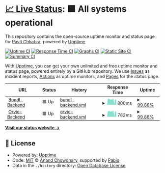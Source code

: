 # [📈 Live Status](https://theSoberSobber.github.io/bundl-healthcheck): <!--live status--> **🟩 All systems operational**

This repository contains the open-source uptime monitor and status page for [Pavit Chhabra](theSoberSobber.github.io/theSoberSobber), powered by [Upptime](https://github.com/upptime/upptime).

[![Uptime CI](https://github.com/theSoberSobber/bundl-healthcheck/workflows/Uptime%20CI/badge.svg)](https://github.com/theSoberSobber/bundl-healthcheck/actions?query=workflow%3A%22Uptime+CI%22)
[![Response Time CI](https://github.com/theSoberSobber/bundl-healthcheck/workflows/Response%20Time%20CI/badge.svg)](https://github.com/theSoberSobber/bundl-healthcheck/actions?query=workflow%3A%22Response+Time+CI%22)
[![Graphs CI](https://github.com/theSoberSobber/bundl-healthcheck/workflows/Graphs%20CI/badge.svg)](https://github.com/theSoberSobber/bundl-healthcheck/actions?query=workflow%3A%22Graphs+CI%22)
[![Static Site CI](https://github.com/theSoberSobber/bundl-healthcheck/workflows/Static%20Site%20CI/badge.svg)](https://github.com/theSoberSobber/bundl-healthcheck/actions?query=workflow%3A%22Static+Site+CI%22)
[![Summary CI](https://github.com/theSoberSobber/bundl-healthcheck/workflows/Summary%20CI/badge.svg)](https://github.com/theSoberSobber/bundl-healthcheck/actions?query=workflow%3A%22Summary+CI%22)

With [Upptime](https://upptime.js.org), you can get your own unlimited and free uptime monitor and status page, powered entirely by a GitHub repository. We use [Issues](https://github.com/theSoberSobber/bundl-healthcheck/issues) as incident reports, [Actions](https://github.com/theSoberSobber/bundl-healthcheck/actions) as uptime monitors, and [Pages](https://theSoberSobber.github.io/bundl-healthcheck) for the status page.

<!--start: status pages-->
<!-- This summary is generated by Upptime (https://github.com/upptime/upptime) -->
<!-- Do not edit this manually, your changes will be overwritten -->
<!-- prettier-ignore -->
| URL | Status | History | Response Time | Uptime |
| --- | ------ | ------- | ------------- | ------ |
| <img alt="" src="https://icons.duckduckgo.com/ip3/backend-bundl.1110777.xyz.ico" height="13"> [Bundl-Backend](https://backend-bundl.1110777.xyz/health) | 🟩 Up | [bundl-backend.yml](https://github.com/theSoberSobber/Bundl-Healthcheck/commits/HEAD/history/bundl-backend.yml) | <details><summary><img alt="Response time graph" src="./graphs/bundl-backend/response-time-week.png" height="20"> 800ms</summary><br><a href="https://theSoberSobber.github.io/Bundl-Healthcheck/history/bundl-backend"><img alt="Response time 853" src="https://img.shields.io/endpoint?url=https%3A%2F%2Fraw.githubusercontent.com%2FtheSoberSobber%2FBundl-Healthcheck%2FHEAD%2Fapi%2Fbundl-backend%2Fresponse-time.json"></a><br><a href="https://theSoberSobber.github.io/Bundl-Healthcheck/history/bundl-backend"><img alt="24-hour response time 597" src="https://img.shields.io/endpoint?url=https%3A%2F%2Fraw.githubusercontent.com%2FtheSoberSobber%2FBundl-Healthcheck%2FHEAD%2Fapi%2Fbundl-backend%2Fresponse-time-day.json"></a><br><a href="https://theSoberSobber.github.io/Bundl-Healthcheck/history/bundl-backend"><img alt="7-day response time 800" src="https://img.shields.io/endpoint?url=https%3A%2F%2Fraw.githubusercontent.com%2FtheSoberSobber%2FBundl-Healthcheck%2FHEAD%2Fapi%2Fbundl-backend%2Fresponse-time-week.json"></a><br><a href="https://theSoberSobber.github.io/Bundl-Healthcheck/history/bundl-backend"><img alt="30-day response time 853" src="https://img.shields.io/endpoint?url=https%3A%2F%2Fraw.githubusercontent.com%2FtheSoberSobber%2FBundl-Healthcheck%2FHEAD%2Fapi%2Fbundl-backend%2Fresponse-time-month.json"></a><br><a href="https://theSoberSobber.github.io/Bundl-Healthcheck/history/bundl-backend"><img alt="1-year response time 853" src="https://img.shields.io/endpoint?url=https%3A%2F%2Fraw.githubusercontent.com%2FtheSoberSobber%2FBundl-Healthcheck%2FHEAD%2Fapi%2Fbundl-backend%2Fresponse-time-year.json"></a></details> | <details><summary><a href="https://theSoberSobber.github.io/Bundl-Healthcheck/history/bundl-backend">99.88%</a></summary><a href="https://theSoberSobber.github.io/Bundl-Healthcheck/history/bundl-backend"><img alt="All-time uptime 99.46%" src="https://img.shields.io/endpoint?url=https%3A%2F%2Fraw.githubusercontent.com%2FtheSoberSobber%2FBundl-Healthcheck%2FHEAD%2Fapi%2Fbundl-backend%2Fuptime.json"></a><br><a href="https://theSoberSobber.github.io/Bundl-Healthcheck/history/bundl-backend"><img alt="24-hour uptime 99.18%" src="https://img.shields.io/endpoint?url=https%3A%2F%2Fraw.githubusercontent.com%2FtheSoberSobber%2FBundl-Healthcheck%2FHEAD%2Fapi%2Fbundl-backend%2Fuptime-day.json"></a><br><a href="https://theSoberSobber.github.io/Bundl-Healthcheck/history/bundl-backend"><img alt="7-day uptime 99.88%" src="https://img.shields.io/endpoint?url=https%3A%2F%2Fraw.githubusercontent.com%2FtheSoberSobber%2FBundl-Healthcheck%2FHEAD%2Fapi%2Fbundl-backend%2Fuptime-week.json"></a><br><a href="https://theSoberSobber.github.io/Bundl-Healthcheck/history/bundl-backend"><img alt="30-day uptime 99.46%" src="https://img.shields.io/endpoint?url=https%3A%2F%2Fraw.githubusercontent.com%2FtheSoberSobber%2FBundl-Healthcheck%2FHEAD%2Fapi%2Fbundl-backend%2Fuptime-month.json"></a><br><a href="https://theSoberSobber.github.io/Bundl-Healthcheck/history/bundl-backend"><img alt="1-year uptime 99.46%" src="https://img.shields.io/endpoint?url=https%3A%2F%2Fraw.githubusercontent.com%2FtheSoberSobber%2FBundl-Healthcheck%2FHEAD%2Fapi%2Fbundl-backend%2Fuptime-year.json"></a></details>
| <img alt="" src="https://icons.duckduckgo.com/ip3/backend-orvio.1110777.xyz.ico" height="13"> [Orvio-Backend](https://backend-orvio.1110777.xyz) | 🟩 Up | [orvio-backend.yml](https://github.com/theSoberSobber/Bundl-Healthcheck/commits/HEAD/history/orvio-backend.yml) | <details><summary><img alt="Response time graph" src="./graphs/orvio-backend/response-time-week.png" height="20"> 782ms</summary><br><a href="https://theSoberSobber.github.io/Bundl-Healthcheck/history/orvio-backend"><img alt="Response time 903" src="https://img.shields.io/endpoint?url=https%3A%2F%2Fraw.githubusercontent.com%2FtheSoberSobber%2FBundl-Healthcheck%2FHEAD%2Fapi%2Forvio-backend%2Fresponse-time.json"></a><br><a href="https://theSoberSobber.github.io/Bundl-Healthcheck/history/orvio-backend"><img alt="24-hour response time 594" src="https://img.shields.io/endpoint?url=https%3A%2F%2Fraw.githubusercontent.com%2FtheSoberSobber%2FBundl-Healthcheck%2FHEAD%2Fapi%2Forvio-backend%2Fresponse-time-day.json"></a><br><a href="https://theSoberSobber.github.io/Bundl-Healthcheck/history/orvio-backend"><img alt="7-day response time 782" src="https://img.shields.io/endpoint?url=https%3A%2F%2Fraw.githubusercontent.com%2FtheSoberSobber%2FBundl-Healthcheck%2FHEAD%2Fapi%2Forvio-backend%2Fresponse-time-week.json"></a><br><a href="https://theSoberSobber.github.io/Bundl-Healthcheck/history/orvio-backend"><img alt="30-day response time 903" src="https://img.shields.io/endpoint?url=https%3A%2F%2Fraw.githubusercontent.com%2FtheSoberSobber%2FBundl-Healthcheck%2FHEAD%2Fapi%2Forvio-backend%2Fresponse-time-month.json"></a><br><a href="https://theSoberSobber.github.io/Bundl-Healthcheck/history/orvio-backend"><img alt="1-year response time 903" src="https://img.shields.io/endpoint?url=https%3A%2F%2Fraw.githubusercontent.com%2FtheSoberSobber%2FBundl-Healthcheck%2FHEAD%2Fapi%2Forvio-backend%2Fresponse-time-year.json"></a></details> | <details><summary><a href="https://theSoberSobber.github.io/Bundl-Healthcheck/history/orvio-backend">99.88%</a></summary><a href="https://theSoberSobber.github.io/Bundl-Healthcheck/history/orvio-backend"><img alt="All-time uptime 99.88%" src="https://img.shields.io/endpoint?url=https%3A%2F%2Fraw.githubusercontent.com%2FtheSoberSobber%2FBundl-Healthcheck%2FHEAD%2Fapi%2Forvio-backend%2Fuptime.json"></a><br><a href="https://theSoberSobber.github.io/Bundl-Healthcheck/history/orvio-backend"><img alt="24-hour uptime 99.18%" src="https://img.shields.io/endpoint?url=https%3A%2F%2Fraw.githubusercontent.com%2FtheSoberSobber%2FBundl-Healthcheck%2FHEAD%2Fapi%2Forvio-backend%2Fuptime-day.json"></a><br><a href="https://theSoberSobber.github.io/Bundl-Healthcheck/history/orvio-backend"><img alt="7-day uptime 99.88%" src="https://img.shields.io/endpoint?url=https%3A%2F%2Fraw.githubusercontent.com%2FtheSoberSobber%2FBundl-Healthcheck%2FHEAD%2Fapi%2Forvio-backend%2Fuptime-week.json"></a><br><a href="https://theSoberSobber.github.io/Bundl-Healthcheck/history/orvio-backend"><img alt="30-day uptime 99.88%" src="https://img.shields.io/endpoint?url=https%3A%2F%2Fraw.githubusercontent.com%2FtheSoberSobber%2FBundl-Healthcheck%2FHEAD%2Fapi%2Forvio-backend%2Fuptime-month.json"></a><br><a href="https://theSoberSobber.github.io/Bundl-Healthcheck/history/orvio-backend"><img alt="1-year uptime 99.88%" src="https://img.shields.io/endpoint?url=https%3A%2F%2Fraw.githubusercontent.com%2FtheSoberSobber%2FBundl-Healthcheck%2FHEAD%2Fapi%2Forvio-backend%2Fuptime-year.json"></a></details>

<!--end: status pages-->

[**Visit our status website →**](https://theSoberSobber.github.io/bundl-healthcheck)

## 📄 License

- Powered by: [Upptime](https://github.com/upptime/upptime)
- Code: [MIT](./LICENSE) © [Anand Chowdhary](https://anandchowdhary.com), supported by [Pabio](https://pabio.com)
- Data in the `./history` directory: [Open Database License](https://opendatacommons.org/licenses/odbl/1-0/)
